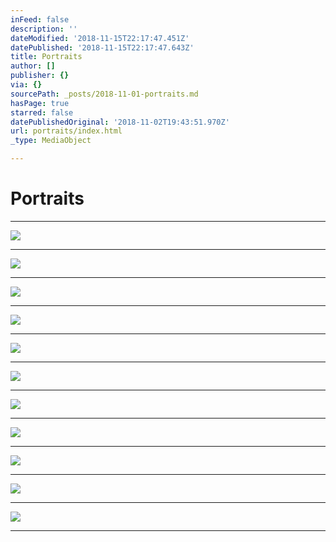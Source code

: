 ```yaml
---
inFeed: false
description: ''
dateModified: '2018-11-15T22:17:47.451Z'
datePublished: '2018-11-15T22:17:47.643Z'
title: Portraits
author: []
publisher: {}
via: {}
sourcePath: _posts/2018-11-01-portraits.md
hasPage: true
starred: false
datePublishedOriginal: '2018-11-02T19:43:51.970Z'
url: portraits/index.html
_type: MediaObject

---
```

# Portraits

---

![](https://the-grid-user-content.s3-us-west-2.amazonaws.com/c8838ef8-718c-49e0-9645-6de7ada836d8.jpg)

---

![](https://the-grid-user-content.s3-us-west-2.amazonaws.com/965d895a-c985-4b44-97e7-41b79639c103.jpg)

---

![](https://the-grid-user-content.s3-us-west-2.amazonaws.com/abb27ed8-b896-459d-a56e-e40e7bccbcf1.jpg)

---

![](https://the-grid-user-content.s3-us-west-2.amazonaws.com/7354fb05-a365-4d15-8706-8f20b1b9d2c8.jpg)

---

![](https://the-grid-user-content.s3-us-west-2.amazonaws.com/61fedfac-4243-4f1f-9671-9ef7d77aa475.jpg)

---

![](https://the-grid-user-content.s3-us-west-2.amazonaws.com/b456faec-5e53-485b-94b8-83c841b872b4.jpg)

---

![](https://the-grid-user-content.s3-us-west-2.amazonaws.com/d62f81fc-e71d-4a3e-84b0-a8243fc68481.jpg)

---

![](https://imgflo.herokuapp.com/graph/2b2431f8e7ba7b0/96284560f04acaf2ce26af8e804d5214/croprotate.jpg?cropheight=3483&cropwidth=2497&degrees=0&input=https%3A%2F%2Fthe-grid-user-content.s3-us-west-2.amazonaws.com%2Fba9fc0f8-1099-4d3f-80c5-a6c60690bcd2.jpg&x=0&y=0)

---

![](https://the-grid-user-content.s3-us-west-2.amazonaws.com/20822265-6c4e-4462-b458-9e9d8684530f.jpg)

---

![](https://imgflo.herokuapp.com/graph/2b2431f8e7ba7b0/e2da93216dd3249b538aa7e06dfd258d/croprotate.jpg?cropheight=3313&cropwidth=2349&degrees=0&input=https%3A%2F%2Fthe-grid-user-content.s3-us-west-2.amazonaws.com%2F71ab7611-4cde-47b7-8fdb-0c893bc0d410.jpg&x=0&y=0)

---

![](https://the-grid-user-content.s3-us-west-2.amazonaws.com/16226235-dd98-405b-8597-8453f3feb551.jpg)

---